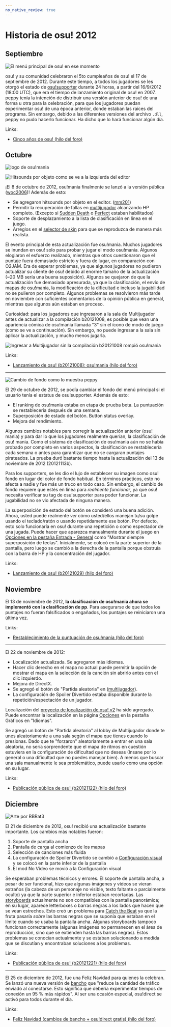 ```yaml
---
no_native_review: true
---
```


# Historia de osu! 2012

## Septiembre

![](img/2012-09_01.jpg "El menú principal de osu! en ese momento")

osu! y su comunidad celebraron el 5to cumpleaños de osu! el 17 de septiembre de 2012. Durante este tiempo, a todos los jugadores se les otorgó el estado de [osu!supporter](/wiki/osu!supporter) durante 24 horas, a partir del 16/9/2012 (18:00 UTC), que era el tiempo de lanzamiento original de osu! en 2007. peppy tenía la intención de distribuir una versión anterior de osu! de una forma u otra para la celebración, para que los jugadores puedan experimentar osu! de una época anterior, donde estaban las raíces del programa. Sin embargo, debido a las diferentes versiones del archivo `.dll`, peppy no pudo hacerlo funcionar. Ha dicho que lo hará funcionar algún día.

Links:

- [Cinco años de osu! (hilo del foro)](https://osu.ppy.sh/community/forums/topics/98349)

## Octubre

![](img/2012-10_01.jpg "logo de osu!mania")

![](img/2012-10_02.jpg "Hitsounds por objeto como se ve a la izquierda del editor")

¡El 8 de octubre de 2012, osu!mania finalmente se lanzó a la versión pública ([woc2006](https://osu.ppy.sh/users/1105845))! Además de esto:

- Se agregaron hitsounds por objeto en el editor. ([mm201](https://osu.ppy.sh/users/30655))
- Permitir la recuperación de fallas en [multijugador](/wiki/Client/Interface/Multiplayer) alcanzando HP completo. (Excepto si [Sudden Death](/wiki/Gameplay/Game_modifier/Sudden_Death) o [Perfect](/wiki/Gameplay/Game_modifier/Perfect) estaban habilitados)
- Soporte de desplazamiento a la lista de clasificación en línea en el juego.
- Arreglos en el [selector de skin](/wiki/Client/Options#skin) para que se reproduzca de manera más realista.

El evento principal de esta actualización fue osu!mania. Muchos jugadores se inundan en osu! solo para probar y jugar el modo osu!mania. Algunos elogiaron el esfuerzo realizado, mientras que otros cuestionaron que el puntaje fuera demasiado estricto y fuera de lugar, en comparación con O2JAM. Era de esperar problemas, ya que algunos jugadores no pudieron actualizar su cliente de osu! debido al enorme tamaño de la actualización (~20 MB sería una buena suposición). Algunos se quejaron de que la actualización fue demasiado apresurada, ya que la clasificación, el envío de mapas de osu!mania, la modificación de la dificultad e incluso la jugabilidad no se pulieron por completo. Algunos problemas se resolvieron más tarde en noviembre con suficientes comentarios de la opinión pública en general, mientras que algunos aún estaban en proceso.

Curiosidad: para los jugadores que ingresaron a la sala de Multijugador antes de actualizar a la compilación b20121008, es posible que vean una apariencia cómica de osu!mania llamada "3" sin el ícono de modo de juego (como se ve a continuación). Sin embargo, no puede ingresar a la sala sin aplicar la actualización, y mucho menos jugarla.

![](img/2012-10_03.jpg "Ingresar a Multijugador sin la compilación b20121008 rompió osu!mania")

Links:

- [Lanzamiento de osu! (b20121008): osu!mania (hilo del foro)](https://osu.ppy.sh/community/forums/posts/1825880)

---

![](img/2012-10_04.jpg "Cambio de fondo como lo muestra peppy")

El 29 de octubre de 2012, se podía cambiar el fondo del menú principal si el usuario tenía el estatus de osu!supporter. Además de esto:

- El ranking de osu!mania estaba en etapa de prueba beta. La puntuación se restablecería después de una semana.
- Superposición de estado del botón. Button status overlay.
- Mejora del rendimiento.

Algunos cambios notables para corregir la actualización anterior (osu! mania) y para dar lo que los jugadores realmente querían, la clasificación de osu! mania. Como el sistema de clasificación de osu!mania aún no se había probado por completo en varios aspectos, la clasificación se restablecería cada semana o antes para garantizar que no se cargaran puntajes pirateados. La prueba duró bastante tiempo hasta la actualización del 13 de noviembre de 2012 (20121113b).

Para los supporters, se les dio el lujo de establecer su imagen como osu! fondo en lugar del color de fondo habitual. En términos prácticos, esto no afecta a nadie y fue más un truco en todo caso. Sin embargo, el cambio de fondo requiere que estés en línea para *realmente funcionar*, ya que osu! necesita verificar su tag de osu!supporter para poder funcionar. La jugabilidad no se vio afectada de ninguna manera.

La superposición de estado del botón se consideró una buena adición. Ahora, usted puede realmente *ver* cómo usted/ellos manejan tu/su golpe usando el teclado/ratón o usando repetidamente ese botón. Por defecto, esto solo funcionaría en osu! durante una repetición o como espectador de una jugada. Puede hacer que aparezca manualmente durante el juego en [Opciones en la pestaña Entrada - General](/wiki/Client/Options#general.1) como "Mostrar siempre superposición de teclas". Inicialmente, se colocó en la parte superior de la pantalla, pero luego se cambió a la derecha de la pantalla porque obstruía con la barra de HP y la concentración del jugador.

Links:

- [Lanzamiento de osu! (b20121029) (hilo del foro)](https://osu.ppy.sh/community/forums/topics/103427)

## Noviembre

El 13 de noviembre de 2012, **la clasificación de osu!mania ahora se implementó con la clasificación de pp**. Para asegurarse de que todos los puntajes no fueran falsificados o engañados, los puntajes se reiniciaron una última vez.

Links:

- [Restablecimiento de la puntuación de osu!mania (hilo del foro)](https://osu.ppy.sh/community/forums/topics/105564)

---

El 22 de noviembre de 2012:

- Localización actualizada. Se agregaron más idiomas.
- Hacer clic derecho en el mapa no actual puede permitir la opción de mostrar el mapa en la selección de la canción sin abrirlo antes con el clic izquierdo.
- Mejora de DirectX.
- Se agregó el botón de "Partida aleatoria" en ([multijugador](/wiki/Client/Interface/Multiplayer)).
- La configuración de Spoiler Divertido estaba disponible durante la repetición/espectación de un jugador.

Localización del [proyecto de localización de osu! v2](https://osu.ppy.sh/community/forums/topics/104342) ha sido agregado. Puede encontrar la localización en la página [Opciones](/wiki/Client/Options) en la pestaña Gráficos en "Idiomas".

Se agregó un botón de "Partida aleatoria" al lobby de Multijugador donde te unes aleatoriamente a una sala según el mapa que tienes cuando lo presionas. Dado que te "forzaron" aleatoriamente a entrar en una sala aleatoria, no sería sorprendente que el mapa de ritmos en cuestión estuviera en la configuración de dificultad que no deseas (Insane por lo general o una dificultad que no puedes manejar bien). A menos que buscar una sala manualmente le sea problemático, puede usarlo como una opción en su lugar.

Links:

- [Publicación pública de osu! (b20121122) (hilo del foro)](https://osu.ppy.sh/community/forums/topics/106677)

## Diciembre

![](img/2012-12_01.png "Arte por RBRat3")

El 21 de diciembre de 2012, osu! recibió una actualización bastante importante. Los cambios más notables fueron:

1. Soporte de pantalla ancha
2. Pantalla de carga al comienzo de los mapas
3. Selección de canciones más fluida
4. La configuración de Spoiler Divertido se cambió a [Configuración visual](/wiki/Client/Interface/Visual_settings) y se colocó en la parte inferior de la pantalla
5. El mod No Video se movió a la Configuración visual

Se esperaban problemas técnicos y errores. El soporte de pantalla ancha, a pesar de ser funcional, hizo que algunas imágenes y vídeos se vieran extraños (la cabeza de un personaje no visible, texto faltante o parcialmente oculto) ya que la parte superior e inferior estaban recortadas. Las [storyboards](/wiki/Storyboard) actualmente no son compatibles con la pantalla panorámica; en su lugar, aparece letterboxes o barras negras a los lados que hacen que se vean estrechos. Esto creó un problema para [Catch the Beat](/wiki/Game_mode/osu!catch) ya que la fruta pasaría *sobre* las barras negras que se suponía que estaban en el límite cuando se usaba la pantalla ancha. Algunas storyboards tampoco funcionan correctamente (algunas imágenes no permanecen en el área de reproducción, sino que se extienden hasta las barras negras). Estos problemas se conocían actualmente y se estaban solucionando a medida que se discutían y encontraban soluciones a los problemas.

Links:

- [Publicación pública de osu! (b20121221) (hilo del foro)](https://osu.ppy.sh/community/forums/topics/110459)

---

El 25 de diciembre de 2012, fue una Feliz Navidad para quienes la celebran. Se lanzó una nueva versión de [bancho](/wiki/Bancho_(server)) que "reduce la cantidad de tráfico enviado al conectarse. Esto significa que debería experimentar tiempos de conexión un 95 % más rápidos". Al ser una ocasión especial, osu!direct se activó para todos durante el día.

Links:

- [Feliz Navidad (cambios de bancho + osu!direct gratis) (hilo del foro)](https://osu.ppy.sh/community/forums/posts/2005499)
